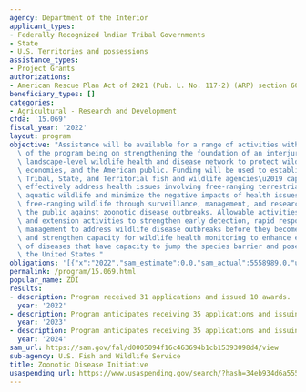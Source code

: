 ```yaml
---
agency: Department of the Interior
applicant_types:
- Federally Recognized lndian Tribal Governments
- State
- U.S. Territories and possessions
assistance_types:
- Project Grants
authorizations:
- American Rescue Plan Act of 2021 (Pub. L. No. 117-2) (ARP) section 6003 (3).
beneficiary_types: []
categories:
- Agricultural - Research and Development
cfda: '15.069'
fiscal_year: '2022'
layout: program
objective: "Assistance will be available for a range of activities with the focus\
  \ of the program being on strengthening the foundation of an interjurisdictional\
  \ landscape-level wildlife health and disease network to protect wildlife, ecosystems,\
  \ economies, and the American public. Funding will be used to establish and enhance\
  \ Tribal, State, and Territorial fish and wildlife agencies\u2019 capability to\
  \ effectively address health issues involving free-ranging terrestrial, avian, and\
  \ aquatic wildlife and minimize the negative impacts of health issues affecting\
  \ free-ranging wildlife through surveillance, management, and research to protect\
  \ the public against zoonotic disease outbreaks. Allowable activities include research\
  \ and extension activities to strengthen early detection, rapid response, and science-based\
  \ management to address wildlife disease outbreaks before they become pandemics\
  \ and strengthen capacity for wildlife health monitoring to enhance early detection\
  \ of diseases that have capacity to jump the species barrier and pose a risk in\
  \ the United States."
obligations: '[{"x":"2022","sam_estimate":0.0,"sam_actual":5558989.0,"usa_spending_actual":0.0},{"x":"2023","sam_estimate":8999999.0,"sam_actual":0.0,"usa_spending_actual":13132048.26},{"x":"2024","sam_estimate":8999997.0,"sam_actual":0.0,"usa_spending_actual":0.0}]'
permalink: /program/15.069.html
popular_name: ZDI
results:
- description: Program received 31 applications and issued 10 awards.
  year: '2022'
- description: Program anticipates receiving 35 applications and issuing 12 awards.
  year: '2023'
- description: Program anticipates receiving 35 applications and issuing 12 awards.
  year: '2024'
sam_url: https://sam.gov/fal/d0005094f16c463694b1cb15393098d4/view
sub-agency: U.S. Fish and Wildlife Service
title: Zoonotic Disease Initiative
usaspending_url: https://www.usaspending.gov/search/?hash=34eb934d6a55542b7a38ba3011782950
---
```

